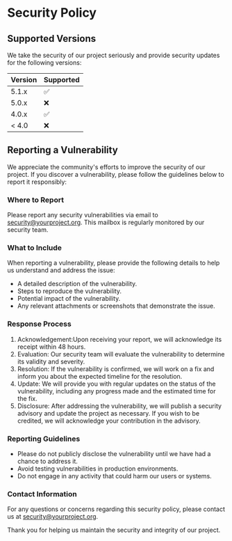 # Security Policy

## Supported Versions

We take the security of our project seriously and provide security updates for the following versions:

| Version | Supported          |
| ------- | ------------------ |
| 5.1.x   | :white_check_mark: |
| 5.0.x   | :x:                |
| 4.0.x   | :white_check_mark: |
| < 4.0   | :x:                |

## Reporting a Vulnerability

We appreciate the community's efforts to improve the security of our project. If you discover a vulnerability, please follow the guidelines below to report it responsibly:

### Where to Report

Please report any security vulnerabilities via email to [security@yourproject.org](mailto:security@yourproject.org). This mailbox is regularly monitored by our security team.

### What to Include

When reporting a vulnerability, please provide the following details to help us understand and address the issue:

- A detailed description of the vulnerability.
- Steps to reproduce the vulnerability.
- Potential impact of the vulnerability.
- Any relevant attachments or screenshots that demonstrate the issue.

### Response Process

1. Acknowledgement:Upon receiving your report, we will acknowledge its receipt within 48 hours.
2. Evaluation: Our security team will evaluate the vulnerability to determine its validity and severity.
3. Resolution: If the vulnerability is confirmed, we will work on a fix and inform you about the expected timeline for the resolution.
4. Update: We will provide you with regular updates on the status of the vulnerability, including any progress made and the estimated time for the fix.
5. Disclosure: After addressing the vulnerability, we will publish a security advisory and update the project as necessary. If you wish to be credited, we will acknowledge your contribution in the advisory.

### Reporting Guidelines

- Please do not publicly disclose the vulnerability until we have had a chance to address it.
- Avoid testing vulnerabilities in production environments.
- Do not engage in any activity that could harm our users or systems.

### Contact Information

For any questions or concerns regarding this security policy, please contact us at [security@yourproject.org](mailto:security@yourproject.org).

Thank you for helping us maintain the security and integrity of our project.
